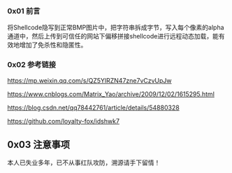 ### 0x01 前言

将Shellcode隐写到正常BMP图片中，把字符串拆成字节，写入每个像素的alpha通道中，然后上传到可信任的网站下偏移拼接shellcode进行远程动态加载，能有效地增加了免杀性和隐匿性。

### 0x02 参考链接

https://mp.weixin.qq.com/s/QZ5YlRZN47zne7vCzvUpJw

https://www.cnblogs.com/Matrix_Yao/archive/2009/12/02/1615295.html

https://blog.csdn.net/qq78442761/article/details/54880328

https://github.com/loyalty-fox/idshwk7

## 0x03 注意事项
本人已失业多年，已不从事红队攻防，溯源请手下留情！
